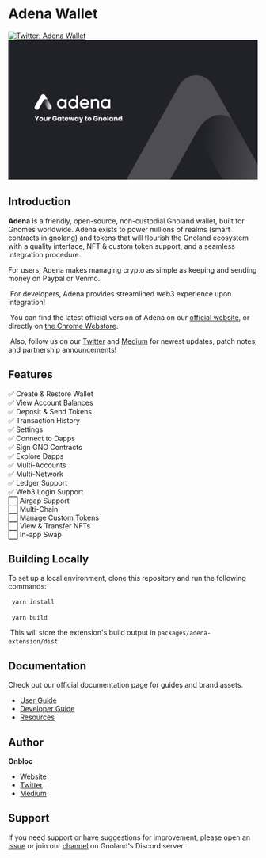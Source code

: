 # Adena Wallet

[![Twitter: Adena Wallet](https://img.shields.io/twitter/follow/adenaapp?style=social)](https://twitter.com/adenaapp)
![Banner](banner.png)
​

## Introduction

**Adena** is a friendly, open-source, non-custodial Gnoland wallet, built for Gnomes worldwide. Adena exists to power millions of realms (smart contracts in gnolang) and tokens that will flourish the Gnoland ecosystem with a quality interface, NFT & custom token support, and a seamless integration procedure.
​

For users, Adena makes managing crypto as simple as keeping and sending money on Paypal or Venmo.

​
For developers, Adena provides streamlined web3 experience upon integration!

​
You can find the latest official version of Adena on our [official website](https://adena.app/), or directly on [the Chrome Webstore](https://chrome.google.com/webstore/detail/adena/oefglhbffgfkcpboeackfgdagmlnihnh).

​
Also, follow us on our [Twitter](https://twitter.com/adenaapp) and [Medium](https://medium.com/@adena.app) for newest updates, patch notes, and partnership announcements!
​

## Features

✅ Create & Restore Wallet <br>
✅ View Account Balances <br>
✅ Deposit & Send Tokens <br>
✅ Transaction History <br>
✅ Settings <br>
✅ Connect to Dapps <br>
✅ Sign GNO Contracts <br>
✅ Explore Dapps <br>
✅ Multi-Accounts <br>
✅ Multi-Network <br>
✅ Ledger Support <br>
✅ Web3 Login Support <br>
⬜ Airgap Support <br>
⬜ Multi-Chain <br>
⬜ Manage Custom Tokens <br>
⬜ View & Transfer NFTs <br>
⬜ In-app Swap
​
## Building Locally

To set up a local environment, clone this repository and run the following commands:

```
 yarn install
​
 yarn build
```

​
This will store the extension's build output in `packages/adena-extension/dist`.
​

## Documentation

Check out our official documentation page for guides and brand assets.

- ️[User Guide](https://docs.adena.app/user-guide)
- [Developer Guide](https://docs.adena.app/integrations/)
- [Resources](https://docs.adena.app/resources/)
  ​
  ​

## Author

**Onbloc**

- [Website](https://onbloc.xyz)
- [Twitter](https://twitter.com/onblocxyz)
- [Medium](https://medium.com/onbloc)
  ​
  ​

## Support

If you need support or have suggestions for improvement, please open an [issue](https://github.com/onbloc/adena-wallet/issues) or join our [channel](https://discord.gg/6eTSyZ3569) on Gnoland's Discord server.
